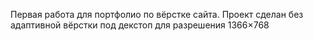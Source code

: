 Первая работа для портфолио по вёрстке сайта. Проект сделан без адаптивной вёрстки под декстоп для разрешения 1366×768
